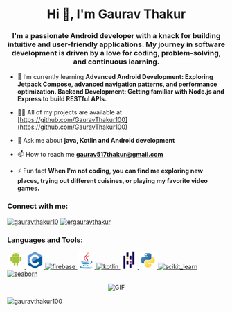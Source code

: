 <h1 align="center">Hi 👋, I'm Gaurav Thakur</h1>
<h3 align="center">I'm a passionate Android developer with a knack for building intuitive and user-friendly applications. My journey in software development is driven by a love for coding, problem-solving, and continuous learning.</h3>

- 🌱 I’m currently learning **Advanced Android Development: Exploring Jetpack Compose, advanced navigation patterns, and performance optimization. Backend Development: Getting familiar with Node.js and Express to build RESTful APIs.**

- 👨‍💻 All of my projects are available at [https://github.com/GauravThakur100](https://github.com/GauravThakur100)

- 💬 Ask me about **java, Kotlin and Android development**

- 📫 How to reach me **gaurav517thakur@gmail.com**

- ⚡ Fun fact **When I'm not coding, you can find me exploring new places, trying out different cuisines, or playing my favorite video games.**

<h3 align="left">Connect with me:</h3>
<p align="left">
<a href="https://linkedin.com/in/gauravthakur10" target="blank"><img align="center" src="https://raw.githubusercontent.com/rahuldkjain/github-profile-readme-generator/master/src/images/icons/Social/linked-in-alt.svg" alt="gauravthakur10" height="30" width="40" /></a>
<a href="https://kaggle.com/ergauravthakur" target="blank"><img align="center" src="https://raw.githubusercontent.com/rahuldkjain/github-profile-readme-generator/master/src/images/icons/Social/kaggle.svg" alt="ergauravthakur" height="30" width="40" /></a>
</p>

<h3 align="left">Languages and Tools:</h3>
<p align="left"> 
<a href="https://developer.android.com" target="_blank" rel="noreferrer"> 
<img src="https://raw.githubusercontent.com/devicons/devicon/master/icons/android/android-original-wordmark.svg" alt="android" width="40" height="40"/> 
</a> 
<a href="https://www.cprogramming.com/" target="_blank" rel="noreferrer"> 
<img src="https://raw.githubusercontent.com/devicons/devicon/master/icons/c/c-original.svg" alt="c" width="40" height="40"/> 
</a> 
<a href="https://firebase.google.com/" target="_blank" rel="noreferrer"> 
<img src="https://www.vectorlogo.zone/logos/firebase/firebase-icon.svg" alt="firebase" width="40" height="40"/> 
</a> 
<a href="https://www.java.com" target="_blank" rel="noreferrer"> 
<img src="https://raw.githubusercontent.com/devicons/devicon/master/icons/java/java-original.svg" alt="java" width="40" height="40"/> 
</a> 
<a href="https://kotlinlang.org" target="_blank" rel="noreferrer"> 
<img src="https://www.vectorlogo.zone/logos/kotlinlang/kotlinlang-icon.svg" alt="kotlin" width="40" height="40"/> 
</a> 
<a href="https://pandas.pydata.org/" target="_blank" rel="noreferrer"> 
<img src="https://raw.githubusercontent.com/devicons/devicon/2ae2a900d2f041da66e950e4d48052658d850630/icons/pandas/pandas-original.svg" alt="pandas" width="40" height="40"/> 
</a> 
<a href="https://www.python.org" target="_blank" rel="noreferrer"> 
<img src="https://raw.githubusercontent.com/devicons/devicon/master/icons/python/python-original.svg" alt="python" width="40" height="40"/> 
</a> 
<a href="https://scikit-learn.org/" target="_blank" rel="noreferrer"> 
<img src="https://upload.wikimedia.org/wikipedia/commons/0/05/Scikit_learn_logo_small.svg" alt="scikit_learn" width="40" height="40"/> 
</a> 
<a href="https://seaborn.pydata.org/" target="_blank" rel="noreferrer"> 
<img src="https://seaborn.pydata.org/_images/logo-mark-lightbg.svg" alt="seaborn" width="40" height="40"/> 
</a> 
</p>

<p align="center">
<img src=""C:\Users\GAURAV\Downloads\mob-dev.gif"" alt="GIF" />
</p>

<p><img align="center" src="https://github-readme-stats.vercel.app/api/top-langs?username=gauravthakur100&show_icons=true&locale=en&layout=compact" alt="gauravthakur100" /></p>
